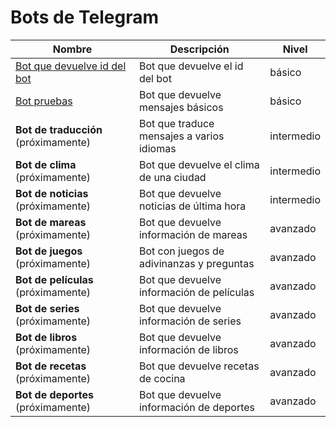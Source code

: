 # Bots de Telegram

| Nombre                                               | Descripción                               | Nivel      |
| ---------------------------------------------------- | ----------------------------------------- | ---------- |
| [Bot que devuelve id del bot](./01_id_bot/id_bot.py) | Bot que devuelve el id del bot            | básico     |
| [Bot pruebas](./02_pruebas_bot/bot.py)               | Bot que devuelve mensajes básicos         | básico     |
| **Bot de traducción** (próximamente)                 | Bot que traduce mensajes a varios idiomas | intermedio |
| **Bot de clima** (próximamente)                      | Bot que devuelve el clima de una ciudad   | intermedio |
| **Bot de noticias** (próximamente)                   | Bot que devuelve noticias de última hora  | intermedio |
| **Bot de mareas** (próximamente)                     | Bot que devuelve información de mareas    | avanzado   |
| **Bot de juegos** (próximamente)                     | Bot con juegos de adivinanzas y preguntas | avanzado   |
| **Bot de películas** (próximamente)                  | Bot que devuelve información de películas | avanzado   |
| **Bot de series** (próximamente)                     | Bot que devuelve información de series    | avanzado   |
| **Bot de libros** (próximamente)                     | Bot que devuelve información de libros    | avanzado   |
| **Bot de recetas** (próximamente)                    | Bot que devuelve recetas de cocina        | avanzado   |
| **Bot de deportes** (próximamente)                   | Bot que devuelve información de deportes  | avanzado   |
